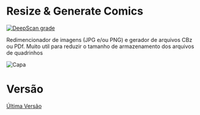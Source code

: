 
# Resize & Generate Comics

[![DeepScan grade](https://deepscan.io/api/teams/19612/projects/23421/branches/709688/badge/grade.svg)](https://deepscan.io/dashboard#view=project&tid=19612&pid=23421&bid=709688)

Redimencionador de imagens (JPG e/ou PNG) e gerador de arquivos CBz ou PDf.
Muito util para reduzir o tamanho de armazenamento dos arquivos de quadrinhos

![Capa](https://user-images.githubusercontent.com/13087389/126058296-27a3cca2-a8eb-4f02-99b7-2e00745e7a74.png)

# Versão
[Última Versão](https://github.com/heliomarpm/ResizeImages/releases/latest)
